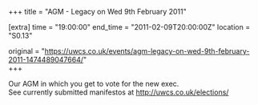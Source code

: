 +++
title = "AGM - Legacy on Wed 9th February 2011"

[extra]
time = "19:00:00"
end_time = "2011-02-09T20:00:00Z"
location = "S0.13"

original = "https://uwcs.co.uk/events/agm-legacy-on-wed-9th-february-2011-1474489047664/"    
+++

Our AGM in which you get to vote for the new exec.  
See currently submitted manifestos at http://uwcs.co.uk/elections/

